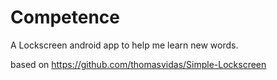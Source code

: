 # Competence
A Lockscreen android app to help me learn new words.

based on https://github.com/thomasvidas/Simple-Lockscreen

